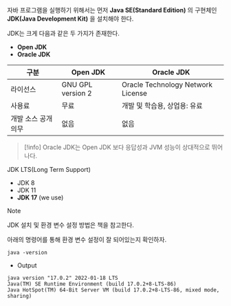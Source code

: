 자바 프로그램을 실행하기 위해서는 먼저 **Java SE(Standard Edition)** 의 구현체인 **JDK(Java Development Kit)** 을 설치해야 한다.

JDK는 크게 다음과 같은 두 가지가 존재한다.
- **Open JDK**
- **Oracle JDK**

| 구분          | Open JDK          | Oracle JDK                        |
| ----------- | ----------------- | --------------------------------- |
| 라이선스        | GNU GPL version 2 | Oracle Technology Network License |
| 사용료         | 무료                | 개발 및 학습용, 상업용: 유료                 |
| 개발 소스 공개 의무 | 없음                | 없음                                |
> [!info]
> Oracle JDK는 Open JDK 보다 응답성과 JVM 성능이 상대적으로 뛰어나다.

JDK LTS(Long Term Support)
- JDK 8
- JDK 11
- **JDK 17** (we use)

> [!note]
> JDK 설치 및 환경 변수 설정 방법은 책을 참고한다.

아래의 명령어를 통해 환경 변수 설정이 잘 되어있는지 확인하자.

```shell
java -version
```

- Output
```shell
java version "17.0.2" 2022-01-18 LTS
Java(TM) SE Runtime Environment (build 17.0.2+8-LTS-86)
Java HotSpot(TM) 64-Bit Server VM (build 17.0.2+8-LTS-86, mixed mode, sharing)
```



